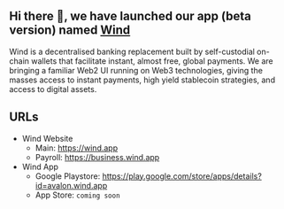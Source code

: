 ## Hi there 👋, we have launched our app (beta version) named [Wind](https://wind.app)

<!--

**Here are some ideas to get you started:**

🙋‍♀️ A short introduction - what is your organization all about?
🌈 Contribution guidelines - how can the community get involved?
👩‍💻 Useful resources - where can the community find your docs? Is there anything else the community should know?
🍿 Fun facts - what does your team eat for breakfast?
🧙 Remember, you can do mighty things with the power of [Markdown](https://docs.github.com/github/writing-on-github/getting-started-with-writing-and-formatting-on-github/basic-writing-and-formatting-syntax)
-->

Wind is a decentralised banking replacement built by self-custodial on-chain wallets that facilitate instant, almost free, global payments. We are bringing a familiar Web2 UI running on Web3 technologies, giving the masses access to instant payments, high yield stablecoin strategies, and access to digital assets.


<!-- <p align="center">
  <img src="./profile/metrics.svg" alt="metrics" />
</p> -->

<!--
## Build files

- APK v0.8: <https://link.wind.app/apk_v_0_8> -->

## URLs

- Wind Website
  - Main: <https://wind.app>
  - Payroll: <https://business.wind.app>
- Wind App
  - Google Playstore: <https://play.google.com/store/apps/details?id=avalon.wind.app>
  - App Store: `coming soon`

<!-- ## Metrics

<p align="center">
  <img src="https://github.com/0xavalon/.github-private/blob/main/profile/metrics.svg" alt="metrics" />
</p> -->
